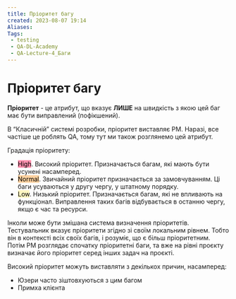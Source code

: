 ```yaml
---
title: Пріоритет багу
created: 2023-08-07 19:14
Aliases:
Tags: 
 - testing
 - QA-DL-Academy
 - QA-Lecture-4_Баги
---
```


# Пріоритет багу

**Пріоритет** - це атрибут, що вказує **ЛИШЕ** на швидкість з якою цей баг має бути виправлений (пофікшений).  

В “Класичній” системі розробки, пріоритет виставляє PM. Наразі, все частіше це роблять QA, тому тут ми також розглянемо цей атрибут. 

Градація пріоритету: 

* <mark style="background: #FF5582A6;">High</mark>. Високий пріоритет. Призначається багам, які мають бути усунені насамперед.
* <mark style="background: #FFB86CA6;">Normal</mark>. Звичайний пріоритет призначається за замовчуванням. Ці баги усуваються у другу чергу, у штатному порядку.
* <mark style="background: #FFF3A3A6;">Low</mark>. Низький пріоритет. Призначається багам, які не впливають на функціонал. Виправлення таких багів відбувається в останню чергу, якщо є час та ресурси.

Інколи може бути змішана система визначення пріоритетів. Тестувальник вказує пріоритети згідно зі своїм локальним рівнем. Тобто він в контексті всіх своїх багів, і розуміє, що є більш пріоритетним.  Потім PM розглядає спочатку пріоритетні баги, та вже на рівні проєкту визначає його пріоритет серед інших задач на проєкті. 

Високий пріоритет можуть виставляти з декількох причин, насамперед: 
* Юзери часто зіштовхуються з цим багом 
* Примха клієнта
